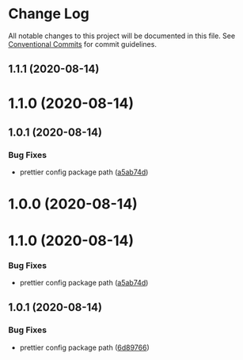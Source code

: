 # Change Log

All notable changes to this project will be documented in this file.
See [Conventional Commits](https://conventionalcommits.org) for commit guidelines.

## 1.1.1 (2020-08-14)



# 1.1.0 (2020-08-14)



## 1.0.1 (2020-08-14)


### Bug Fixes

* prettier config package path ([a5ab74d](https://github.com/devpulsion/configs/commit/a5ab74d9ee98d778fda3909a367ed838fb6a9231))



# 1.0.0 (2020-08-14)





# 1.1.0 (2020-08-14)


### Bug Fixes

* prettier config package path ([a5ab74d](https://github.com/devpulsion/configs/commit/a5ab74d9ee98d778fda3909a367ed838fb6a9231))





## 1.0.1 (2020-08-14)


### Bug Fixes

* prettier config package path ([6d89766](https://github.com/devpulsion/configs/commit/6d89766106e1ffb7dacf0bac0b7781e34ee1e9aa))
